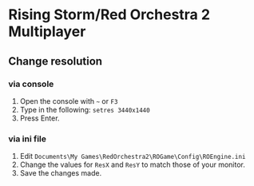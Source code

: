 # Rising Storm/Red Orchestra 2 Multiplayer

## Change resolution

### via console

1. Open the console with `~` or `F3`
2. Type in the following: `setres 3440x1440`
3. Press Enter.

### via ini file

1. Edit
`Documents\My Games\RedOrchestra2\ROGame\Config\ROEngine.ini`
2. Change the values for `ResX` and `ResY` to match those of your monitor.
5. Save the changes made.